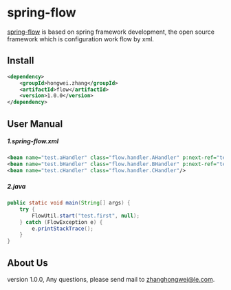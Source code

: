 # spring-flow



[spring-flow](https://github.com/710270532/spring-flow) is based on spring framework development, the open source framework which is configuration work flow by xml.


##	Install

```xml
<dependency>
    <groupId>hongwei.zhang</groupId>
    <artifactId>flow</artifactId>
    <version>1.0.0</version>
</dependency>
```

##	User Manual

#####	1.spring-flow.xml
```xml
<bean name="test.aHandler" class="flow.handler.AHandler" p:next-ref="test.bHandler"/>
<bean name="test.bHandler" class="flow.handler.BHandler" p:next-ref="test.cHandler"/>
<bean name="test.cHandler" class="flow.handler.CHandler"/>
```

#####	2.java
```java
public static void main(String[] args) {
    try {
        FlowUtil.start("test.first", null);
    } catch (FlowException e) {
        e.printStackTrace();
    }
}
```

##	About Us

version 1.0.0, Any questions, please send mail to <zhanghongwei@le.com>.
